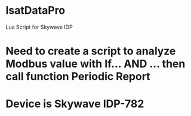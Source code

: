 # IsatDataPro
Lua Script for Skywave IDP
# Need to create a script to analyze Modbus value with If... AND ... then call function Periodic Report
# Device is Skywave IDP-782
